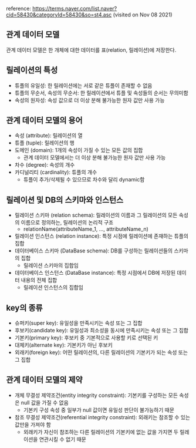 reference: https://terms.naver.com/list.naver?cid=58430&categoryId=58430&so=st4.asc (visited on Nov 08 2021)

## 관계 데이터 모델
관계 데이터 모델은 한 개체에 대한 데이터를 표(relation, 릴레이션)에 저장한다.

## 릴레이션의 특성
 * 튜플의 유일성: 한 릴레이션에는 서로 같은 튜플이 존재할 수 없음
 * 튜플의 무순서, 속성의 무순서: 한 릴레이션에서 튜플 및 속성들의 순서는 무의미함
 * 속성의 원자성: 속성 값으로 더 이상 분해 불가능한 원자 값만 사용 가능

## 관계 데이터 모델의 용어
 * 속성 (attribute): 릴레이션의 열
 * 튜플 (tuple): 릴레이션의 행
 * 도메인 (domain): 1개의 속성이 가질 수 있는 모든 값의 집합
   * 관계 데이터 모델에서는 더 이상 분해 불가능한 원자 값만 사용 가능
 * 차수 (degree): 속성의 개수
 * 카디널리티 (cardinality): 튜플의 개수
   * 튜플이 추가/삭제될 수 있으므로 차수와 달리 dynamic함

## 릴레이션 및 DB의 스키마와 인스턴스
 * 릴레이션 스키마 (relation schema): 릴레이션의 이름과 그 릴레이션의 모든 속성의 이름으로 정의하는, 릴레이션의 논리적 구조
   * relationName(attributeName_1, ..., attributeName_n)
 * 릴레이션 인스턴스 (relation instance): 특정 시점에 릴레이션에 존재하는 튜플의 집합
 * 데이터베이스 스키마 (DataBase schema): DB를 구성하는 릴레이션들의 스키마의 집합
   * 릴레이션 스키마의 집합임
 * 데이터베이스 인스턴스 (DataBase instance): 특정 시점에서 DB에 저장된 데이터 내용의 전체 집합
   * 릴레이션 인스턴스의 집합임

## key의 종류
 * 슈퍼키(super key): 유일성을 만족시키는 속성 또는 그 집합
 * 후보키(candidate key): 유일성과 최소성을 동시에 만족시키는 속성 또는 그 집합
 * 기본키(primary key): 후보키 중 기본적으로 사용할 키로 선택된 키
 * 대체키(alternate key): 기본키가 아닌 후보키
 * 외래키(foreign key): 어떤 릴레이션의, 다른 릴레이션의 기본키가 되는 속성 또는 그 집합

## 관계 데이터 모델의 제약
 * 개체 무결성 제약조건(entity integrity constraint): 기본키를 구성하는 모든 속성은 null 값을 가질 수 없음
   * 기본키 구성 속성 중 일부가 null 값이면 유일성 판단이 불가능하기 때문
 * 참조 무결성 제약조건(referential integrity constraint): 외래키는 참조할 수 있는 값만을 가져야 함
   * 외래키가 자신이 참조하는 다른 릴레이션의 기본키에 없는 값을 가지면 두 릴레이션을 연관시킬 수 없기 때문
